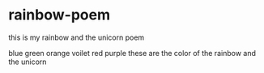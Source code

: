 # rainbow-poem
this is my rainbow and the unicorn poem

blue
green
orange
voilet
red
purple
these are the color of the rainbow
and the unicorn
